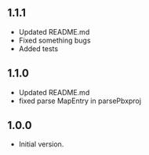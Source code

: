 


## 1.1.1

- Updated README.md
- Fixed something bugs
- Added tests

## 1.1.0

- Updated README.md
- fixed parse MapEntry in parsePbxproj

## 1.0.0

- Initial version.







